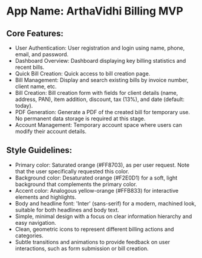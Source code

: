 # **App Name**: ArthaVidhi Billing MVP

## Core Features:

- User Authentication: User registration and login using name, phone, email, and password.
- Dashboard Overview: Dashboard displaying key billing statistics and recent bills.
- Quick Bill Creation: Quick access to bill creation page.
- Bill Management: Display and search existing bills by invoice number, client name, etc.
- Bill Creation: Bill creation form with fields for client details (name, address, PAN), item addition, discount, tax (13%), and date (default: today).
- PDF Generation: Generate a PDF of the created bill for temporary use. No permanent data storage is required at this stage.
- Account Management: Temporary account space where users can modify their account details.

## Style Guidelines:

- Primary color: Saturated orange (#FF8703), as per user request. Note that the user specifically requested this color.
- Background color: Desaturated orange (#F2E0D1) for a soft, light background that complements the primary color.
- Accent color: Analogous yellow-orange (#FFB833) for interactive elements and highlights.
- Body and headline font: 'Inter' (sans-serif) for a modern, machined look, suitable for both headlines and body text.
- Simple, minimal design with a focus on clear information hierarchy and easy navigation.
- Clean, geometric icons to represent different billing actions and categories.
- Subtle transitions and animations to provide feedback on user interactions, such as form submission or bill creation.